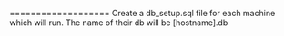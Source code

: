 ===================
Create a db_setup.sql file for each machine which will run.
The name of their db will be [hostname].db
